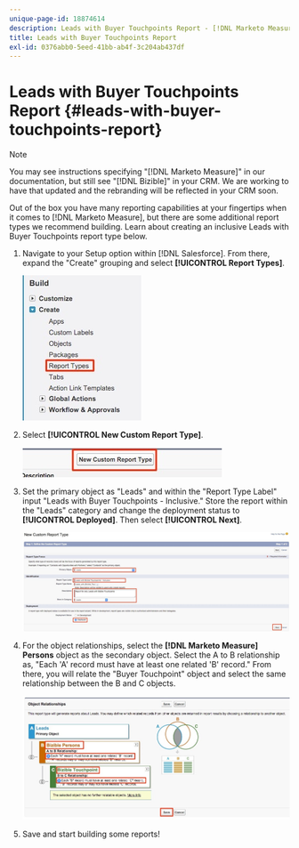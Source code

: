 ```yaml
---
unique-page-id: 18874614
description: Leads with Buyer Touchpoints Report - [!DNL Marketo Measure] - Product Documentation
title: Leads with Buyer Touchpoints Report
exl-id: 0376abb0-5eed-41bb-ab4f-3c204ab437df
---
```

# Leads with Buyer Touchpoints Report {#leads-with-buyer-touchpoints-report}

>[!NOTE]
>
>You may see instructions specifying "[!DNL Marketo Measure]" in our documentation, but still see "[!DNL Bizible]" in your CRM. We are working to have that updated and the rebranding will be reflected in your CRM soon.

Out of the box you have many reporting capabilities at your fingertips when it comes to [!DNL Marketo Measure], but there are some additional report types we recommend building. Learn about creating an inclusive Leads with Buyer Touchpoints report type below.

1. Navigate to your Setup option within [!DNL Salesforce]. From there, expand the "Create" grouping and select **[!UICONTROL Report Types]**.

   ![](assets/1.jpg)

1. Select **[!UICONTROL New Custom Report Type]**.

   ![](assets/2.jpg)

1. Set the primary object as "Leads" and within the "Report Type Label" input "Leads with Buyer Touchpoints - Inclusive." Store the report within the "Leads" category and change the deployment status to **[!UICONTROL Deployed]**. Then select **[!UICONTROL Next]**.

   ![](assets/3.jpg)

1. For the object relationships, select the **[!DNL Marketo Measure] Persons** object as the secondary object. Select the A to B relationship as, "Each 'A' record must have at least one related 'B' record." From there, you will relate the "Buyer Touchpoint" object and select the same relationship between the B and C objects.

   ![](assets/4.jpg)

1. Save and start building some reports!
